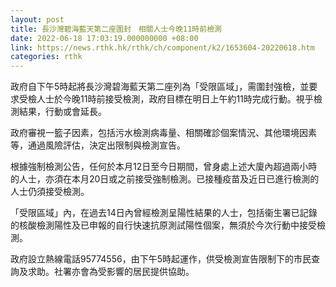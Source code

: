 ```yaml
---
layout: post
title: 長沙灣碧海藍天第二座圍封　相關人士今晚11時前檢測
date: 2022-06-18 17:03:19.000000000 +08:00
link: https://news.rthk.hk/rthk/ch/component/k2/1653604-20220618.htm
categories: rthk
---
```


政府自下午5時起將長沙灣碧海藍天第二座列為「受限區域」，需圍封強檢，並要求受檢人士於今晚11時前接受檢測，政府目標在明日上午約11時完成行動。視乎檢測結果，行動或會延長。

政府審視一籃子因素，包括污水檢測病毒量、相關確診個案情況、其他環境因素等，通過風險評估，決定出限制與檢測宣告。

根據強制檢測公告，任何於本月12日至今日期間，曾身處上述大廈內超過兩小時的人士，亦須在本月20日或之前接受強制檢測。已接種疫苗及近日已進行檢測的人士仍須接受檢測。

「受限區域」內，在過去14日內曾經檢測呈陽性結果的人士，包括衞生署已記錄的核酸檢測陽性及已申報的自行快速抗原測試陽性個案，無須於今次行動中接受檢測。

政府設立熱線電話95774556，由下午5時起運作，供受檢測宣告限制下的市民查詢及求助。社署亦會為受影響的居民提供協助。
